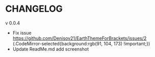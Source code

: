 CHANGELOG
=====================

v 0.0.4

* Fix issue https://github.com/Denisov21/EarthThemeForBrackets/issues/2
(.CodeMirror-selected{background:rgb(91, 104, 173) !important;})
* Update ReadMe.md add screenshot

